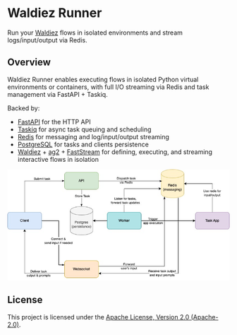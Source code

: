 # Waldiez Runner

Run your [Waldiez](https://github.com/waldiez/waldiez) flows in isolated environments and stream logs/input/output via Redis.

## Overview

Waldiez Runner enables executing flows in isolated Python virtual environments or containers, with full I/O streaming via Redis and task management via FastAPI + Taskiq.

Backed by:

- [FastAPI](https://fastapi.tiangolo.com/) for the HTTP API
- [Taskiq](https://taskiq.readthedocs.io/) for async task queuing and scheduling
- [Redis](https://redis.io/) for messaging and log/input/output streaming
- [PostgreSQL](https://www.postgresql.org/) for tasks and clients persistence
- [Waldiez](https://github.com/waldiez/waldiez) + [ag2](https://github.com/ag2ai/ag2) + [FastStream](https://github.com/ag2ai/faststream) for defining, executing, and streaming interactive flows in isolation

![overview](https://raw.githubusercontent.com/waldiez/runner/refs/heads/main/docs/overview.jpg)

## License

This project is licensed under the [Apache License, Version 2.0 (Apache-2.0)](https://github.com/waldiez/vscode/blob/main/LICENSE).
